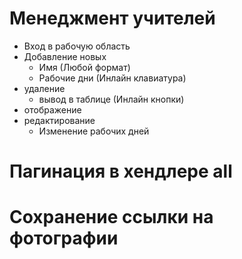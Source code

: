 # Менеджмент учителей
- Вход в рабочую область 
- Добавление новых
  - Имя (Любой формат)
  - Рабочие дни (Инлайн клавиатура)
- удаление
  - вывод в таблице (Инлайн кнопки)
- отображение
- редактирование
  - Изменение рабочих дней


# Пагинация в хендлере all
# Сохранение ссылки на фотографии